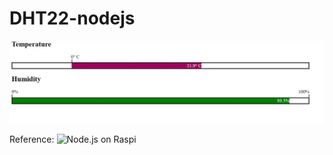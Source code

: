 # DHT22-nodejs

![Temperature & Humidity](https://github.com/MrPoudel/DHT22-nodejs/blob/master/Viz.JPG)


Reference:
![Node.js on Raspi](https://www.linux-magazine.com/Online/Features/Reporting-Rasp-Pi-Data-on-a-Node.js-Web-Server)
